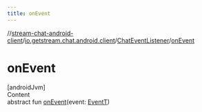 ```yaml
---
title: onEvent
---
```

//[stream-chat-android-client](../../../index.md)/[io.getstream.chat.android.client](../index.md)/[ChatEventListener](index.md)/[onEvent](onEvent.md)



# onEvent  
[androidJvm]  
Content  
abstract fun [onEvent](onEvent.md)(event: [EventT](index.md))  




